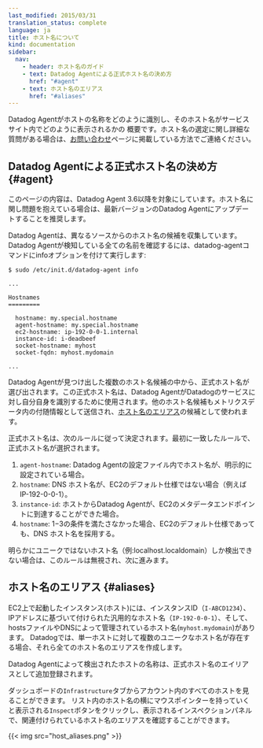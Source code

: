 ```yaml
---
last_modified: 2015/03/31
translation_status: complete
language: ja
title: ホスト名について
kind: documentation
sidebar:
  nav:
    - header: ホスト名のガイド
    - text: Datadog Agentによる正式ホスト名の決め方
      href: "#agent"
    - text: ホスト名のエリアス
      href: "#aliases"
---
```


<!-- <div class="alert alert-info">
  An overview of how we uniquely identify hosts and how they are displayed in
  Datadog. If you have more questions, stop by <a href="irc://irc.freenode.net/datadog">#datadog on freenode</a>,
where we'll be happy to answer any questions you might have. (There's a
<a href="http://webchat.freenode.net/?randomnick=1&channels=datadog&prompt=1">
web chat client, too</a>.)
</div> -->

<div class="alert alert-info">
Datadog Agentがホストの名称をどのように識別し、そのホスト名がサービスサイト内でどのように表示されるかの
概要です。ホスト名の選定に関し詳細な質問がある場合は、<a href="../help">お問い合わせ</a>ページに掲載している方法でご連絡ください。
</div>


<!-- <h2 id="agent">Agent Host Names</h2>

<div class="alert alert-warn">
  This applies to version 3.6 of the Agent and later. If you're having issues
  with host names, we recommend updating to the latest version of the Agent.
</div> -->

## Datadog Agentによる正式ホスト名の決め方 {#agent}

<div class="alert alert-warn">
  このページの内容は、Datadog Agent 3.6以降を対象にしています。ホスト名に関し問題を抱えている場合は、最新バージョンのDatadog Agentにアップデートすることを推奨します。
</div>


<!-- The Datadog Agent collects potential hostnames from a number of different
sources. To see all the names the Agent is detecting, run the Agent info
command: -->

Datadog Agentは、異なるソースからのホスト名の候補を収集しています。
Datadog Agentが検知している全ての名前を確認するには、datadog-agentコマンドにinfoオプションを付けて実行します:

    $ sudo /etc/init.d/datadog-agent info

    ...

    Hostnames
    =========

      hostname: my.special.hostname
      agent-hostname: my.special.hostname
      ec2-hostname: ip-192-0-0-1.internal
      instance-id: i-deadbeef
      socket-hostname: myhost
      socket-fqdn: myhost.mydomain

    ...

<!-- From these names, a canonical name is picked for the host. This is the name the
Agent will primarily use to identify itself to Datadog. The other names are
submitted as well, but only as candidates for <a href="#aliases">aliasing</a>.
 -->

Datadog Agentが見つけ出した複数のホスト名候補の中から、正式ホスト名が選び出されます。この正式ホスト名は、Datadog AgentがDatadogのサービスに対し自分自身を識別するために使用されます。他のホスト名候補もメトリクスデータ内の付随情報として送信され、<a href="#aliases">ホスト名のエリアス</a>の候補として使われます。


<!-- The canonical host name is picked according to the following rules. The first
match is selected.

 1. `agent-hostname`: If a host name is explicitly set in the Agent configuration file.
 2. `hostname`: If the DNS host name is not an EC2 default (e.g. `ip-192-0-0-1`).
 3. `instance-id`: If the Agent can reach the EC2 metadata endpoint from the host.
 4. `hostname`: Fall back on the DNS host name even if it is an EC2 default.

If name is recognized as obviously non-unique (e.g. `localhost.localdomain`),
the current rule fails and passes through to the next. -->

正式ホスト名は、次のルールに従って決定されます。最初に一致したルールで、正式ホスト名が選択されます。

1. `agent-hostname`: Datadog Agentの設定ファイル内でホスト名が、明示的に設定されている場合。
2. `hostname`: DNS ホスト名が、EC2のデフォルト仕様ではない場合（例えばIP-192-0-0-1）。
3. `instance-id`: ホストからDatadog Agentが、EC2のメタデータエンドポイントに到達することができた場合。
4. `hostname`: 1−3の条件を満たさなかった場合、EC2のデフォルト仕様であっても、DNS ホスト名を採用する。

明らかにユニークではないホスト名（例:localhost.localdomain）しか検出できない場合は、このルールは無視され、次に進みます。


<!-- <h2 id="aliases">Host Aliases</h2>

A single host running in EC2 might have an
instance ID (`i-abcd1234`), a generic hostname provided by EC2 based on the
host's IP address (`ip-192-0-0-1`), and a meaningful host name provided by an
internal DNS server or a config-managed hosts file (`myhost.mydomain`). Datadog
creates aliases for host names when there are multiple uniquely identifiable
names for a single host.

The names collected by the Agent (detailed <a href="agent">above</a>) are
added as aliases for the chosen canonical name.

You can see a list of all the hosts in your account from the Infrastructure tab
in Datadog. From the Inspect panel, you can see (among other things) the list of
aliases associated with each host.

{{< img src="host_aliases.png" >}} -->

## ホスト名のエリアス {#aliases}

EC2上で起動したインスタンス(ホスト)には、インスタンスID（`I-ABCD1234`）、IPアドレスに基づいて付けられた汎用的なホスト名（`IP-192-0-0-1`）、そして、hostsファイルやDNSによって管理されているホスト名(`myhost.mydomain`)があります。
Datadogでは、単一ホストに対して複数のユニークなホスト名が存在する場合、それら全てのホスト名のエリアスを作成します。

Datadog Agentによって検出されたホストの名称は、正式ホスト名のエイリアスとして追加登録されます。

ダッシュボードの`Infrastructure`タブからアカウント内のすべてのホストを見ることができます。
リスト内のホスト名の横にマウスポインターを持っていくと表示される`Inspect`ボタンをクリックし、表示されるインスペクションパネルで、関連付けられているホスト名のエリアスを確認することができます。

{{< img src="host_aliases.png" >}}
